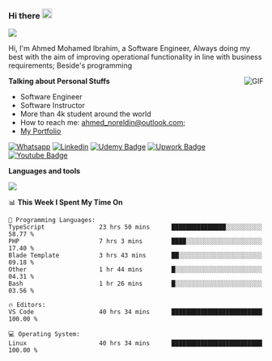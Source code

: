 ### Hi there <img src="https://raw.githubusercontent.com/MartinHeinz/MartinHeinz/master/wave.gif" width="20px">

![](https://komarev.com/ghpvc/?username=2hmad&color=lightgrey)

Hi, I'm Ahmed Mohamed Ibrahim, a Software Engineer, Always doing my best with the aim of improving operational functionality in line with business requirements; Beside's programming

  <img align="right" alt="GIF" src="https://media.giphy.com/media/836HiJc7pgzy8iNXCn/giphy.gif" />
  
**Talking about Personal Stuffs**

- Software Engineer
- Software Instructor
- More than 4k student around the world
- How to reach me: ahmed_noreldin@outlook.com;
- [My Portfolio](https://ahmednoreldin.com)

[![Whatsapp](https://img.shields.io/badge/WhatsApp-25D366?style=for-the-badge&logo=whatsapp&logoColor=white)](http://wa.me/201275457924)
[![Linkedin](https://img.shields.io/badge/LinkedIn-0077B5?style=for-the-badge&logo=linkedin&logoColor=white)](https://www.linkedin.com/in/ahmednoreldin)
[![Udemy Badge](https://img.shields.io/badge/Udemy-EC5252?style=for-the-badge&logo=Udemy&logoColor=white)](https://www.udemy.com/user/ahmed-mohamed-1/) 
[![Upwork Badge](https://img.shields.io/badge/Upwork-14a800?style=for-the-badge&logo=Upwork&logoColor=white)](https://www.upwork.com/freelancers/~01788957435aed0aa5)
[![Youtube Badge](https://img.shields.io/badge/youtube-FF0000?style=for-the-badge&logo=youtube&logoColor=white)](https://www.youtube.com/@code_with_ahmed)

**Languages and tools**  

<img src="https://skillicons.dev/icons?i=aws,gcp,azure,react,vue,flutter,php,cpp,docker,elasticsearch,express,git,githubactions,go,grafana,graphql,java,kafka,kubernetes,laravel,mongodb,mysql,nestjs,nextjs,nodejs,nuxtjs,php,postgres,postman,react,redis,redux,spring,sqlite,ts">

<!--START_SECTION:waka-->
📊 **This Week I Spent My Time On** 

```text
💬 Programming Languages: 
TypeScript               23 hrs 50 mins      ███████████████░░░░░░░░░░   58.77 % 
PHP                      7 hrs 3 mins        ████░░░░░░░░░░░░░░░░░░░░░   17.40 % 
Blade Template           3 hrs 43 mins       ██░░░░░░░░░░░░░░░░░░░░░░░   09.18 % 
Other                    1 hr 44 mins        █░░░░░░░░░░░░░░░░░░░░░░░░   04.31 % 
Bash                     1 hr 26 mins        █░░░░░░░░░░░░░░░░░░░░░░░░   03.56 % 

🔥 Editors: 
VS Code                  40 hrs 34 mins      █████████████████████████   100.00 % 

💻 Operating System: 
Linux                    40 hrs 34 mins      █████████████████████████   100.00 % 
```


<!--END_SECTION:waka-->
 
